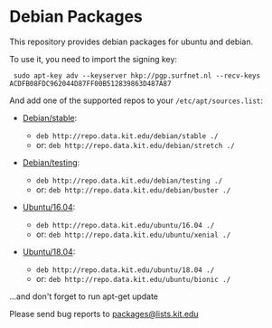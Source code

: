 # Debian Packages

This repository provides debian packages for ubuntu and debian.

To use it, you need to import the signing key:

`
sudo apt-key adv --keyserver hkp://pgp.surfnet.nl --recv-keys ACDFB08FDC962044D87FF00B512839863D487A87`

And add one of the supported repos to your `/etc/apt/sources.list`:

- [Debian/stable](/debian/stable): 
    - `deb http://repo.data.kit.edu/debian/stable ./`
    - or: `deb http://repo.data.kit.edu/debian/stretch ./`

- [Debian/testing](/debian/testing):
    - `deb http://repo.data.kit.edu/debian/testing ./`
    - or: `deb http://repo.data.kit.edu/debian/buster ./`

- [Ubuntu/16.04](/ubuntu/16.04): 
    - `deb http://repo.data.kit.edu/ubuntu/16.04 ./`
    - or: `deb http://repo.data.kit.edu/ubuntu/xenial ./`
- [Ubuntu/18.04](/ubuntu/18.04): 
    - `deb http://repo.data.kit.edu/ubuntu/18.04 ./`
    - or: `deb http://repo.data.kit.edu/ubuntu/bionic ./`

...and don't forget to run apt-get update


Please send bug reports to packages@lists.kit.edu

